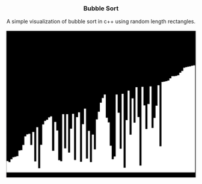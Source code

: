 <h3 align="center">Bubble Sort </h3>
<p align="center">A simple visualization of bubble sort in c++ using random length rectangles.
<br /> <br />
<img src="bubblesortvisualizataion.png"></img>
    
